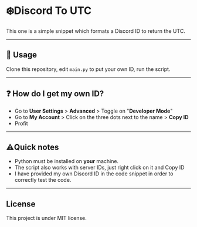 # ❄️Discord To UTC
This one is a simple snippet which formats a Discord ID to return the UTC.

----
## 📕 Usage
Clone this repository, edit `main.py` to put your own ID, run the script.

----
## ❓ How do I get my own ID?
 - Go to **User Settings** > **Advanced** > Toggle on "**Developer Mode**"
 - Go to **My Account** > Click on the three dots next to the name > **Copy ID**
 - Profit

----
## ⚠️Quick notes
 - Python must be installed on **your** machine.
 - The script also works with server IDs, just right click on it and Copy ID
 - I have provided my own Discord ID in the code snippet in order to correctly test the code.

----
## License
This project is under MIT license.